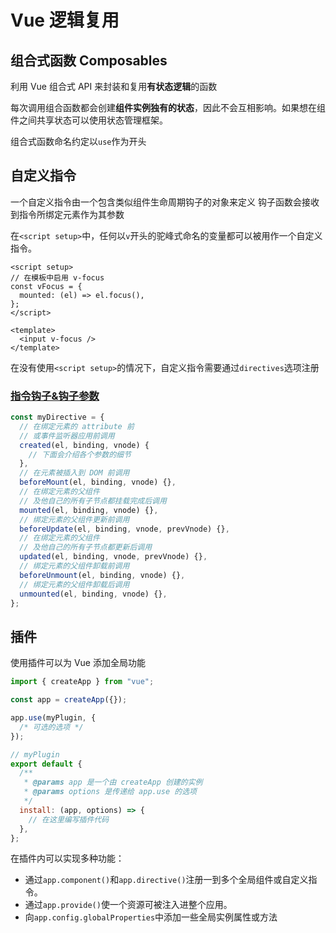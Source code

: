 # Vue 逻辑复用

## 组合式函数 Composables

利用 Vue 组合式 API 来封装和复用**有状态逻辑**的函数

每次调用组合函数都会创建**组件实例独有的状态**，因此不会互相影响。如果想在组件之间共享状态可以使用状态管理框架。

组合式函数命名约定以`use`作为开头

## 自定义指令

一个自定义指令由一个包含类似组件生命周期钩子的对象来定义
钩子函数会接收到指令所绑定元素作为其参数

在`<script setup>`中，任何以`v`开头的驼峰式命名的变量都可以被用作一个自定义指令。

```vue
<script setup>
// 在模板中启用 v-focus
const vFocus = {
  mounted: (el) => el.focus(),
};
</script>

<template>
  <input v-focus />
</template>
```

在没有使用`<script setup>`的情况下，自定义指令需要通过`directives`选项注册

### [指令钩子&钩子参数](https://cn.vuejs.org/guide/reusability/custom-directives.html#directive-hooks)

```js
const myDirective = {
  // 在绑定元素的 attribute 前
  // 或事件监听器应用前调用
  created(el, binding, vnode) {
    // 下面会介绍各个参数的细节
  },
  // 在元素被插入到 DOM 前调用
  beforeMount(el, binding, vnode) {},
  // 在绑定元素的父组件
  // 及他自己的所有子节点都挂载完成后调用
  mounted(el, binding, vnode) {},
  // 绑定元素的父组件更新前调用
  beforeUpdate(el, binding, vnode, prevVnode) {},
  // 在绑定元素的父组件
  // 及他自己的所有子节点都更新后调用
  updated(el, binding, vnode, prevVnode) {},
  // 绑定元素的父组件卸载前调用
  beforeUnmount(el, binding, vnode) {},
  // 绑定元素的父组件卸载后调用
  unmounted(el, binding, vnode) {},
};
```

## 插件

使用插件可以为 Vue 添加全局功能

```js
import { createApp } from "vue";

const app = createApp({});

app.use(myPlugin, {
  /* 可选的选项 */
});

// myPlugin
export default {
  /**
   * @params app 是一个由 createApp 创建的实例
   * @params options 是传递给 app.use 的选项
   */
  install: (app, options) => {
    // 在这里编写插件代码
  },
};
```

在插件内可以实现多种功能：

- 通过`app.component()`和`app.directive()`注册一到多个全局组件或自定义指令。
- 通过`app.provide()`使一个资源可被注入进整个应用。
- 向`app.config.globalProperties`中添加一些全局实例属性或方法
